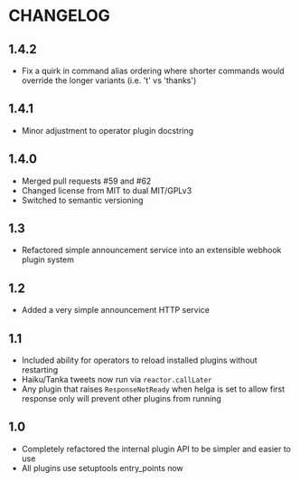 # CHANGELOG

## 1.4.2

- Fix a quirk in command alias ordering where shorter commands would override
  the longer variants (i.e. 't' vs 'thanks')

## 1.4.1

- Minor adjustment to operator plugin docstring

## 1.4.0

- Merged pull requests #59 and #62
- Changed license from MIT to dual MIT/GPLv3
- Switched to semantic versioning

## 1.3

- Refactored simple announcement service into an extensible webhook plugin system

## 1.2

- Added a very simple announcement HTTP service

## 1.1

- Included ability for operators to reload installed plugins without restarting
- Haiku/Tanka tweets now run via ``reactor.callLater``
- Any plugin that raises ``ResponseNotReady`` when helga is set to allow first
  response only will prevent other plugins from running

## 1.0

- Completely refactored the internal plugin API to be simpler and easier to use
- All plugins use setuptools entry_points now
